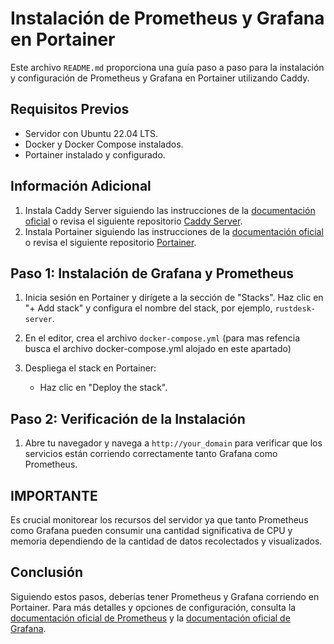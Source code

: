 # Instalación de Prometheus y Grafana en Portainer

Este archivo `README.md` proporciona una guía paso a paso para la instalación y configuración de Prometheus y Grafana en Portainer utilizando Caddy.

## Requisitos Previos

- Servidor con Ubuntu 22.04 LTS.
- Docker y Docker Compose instalados. 
- Portainer instalado y configurado.

## Información Adicional

1. Instala Caddy Server siguiendo las instrucciones de la [documentación oficial](https://caddyserver.com/docs/install) o revisa el siguiente repositorio [Caddy Server]().
2. Instala Portainer siguiendo las instrucciones de la [documentación oficial](https://docs.portainer.io/) o revisa el siguiente repositorio [Portainer]().

## Paso 1: Instalación de Grafana y Prometheus

1. Inicia sesión en Portainer y dirígete a la sección de "Stacks". Haz clic en "+ Add stack" y configura el nombre del stack, por ejemplo, `rustdesk-server`.

2. En el editor, crea el archivo `docker-compose.yml` (para mas refencia busca el archivo docker-compose.yml alojado en este apartado)

3. Despliega el stack en Portainer:
    - Haz clic en "Deploy the stack".

## Paso 2: Verificación de la Instalación

1. Abre tu navegador y navega a `http://your_domain` para verificar que los servicios están corriendo correctamente tanto Grafana como Prometheus.

## IMPORTANTE

Es crucial monitorear los recursos del servidor ya que tanto Prometheus como Grafana pueden consumir una cantidad significativa de CPU y memoria dependiendo de la cantidad de datos recolectados y visualizados.

## Conclusión

Siguiendo estos pasos, deberías tener Prometheus y Grafana corriendo en Portainer. Para más detalles y opciones de configuración, consulta la [documentación oficial de Prometheus](https://prometheus.io/docs/introduction/overview/) y la [documentación oficial de Grafana](https://grafana.com/docs/grafana/latest/).
